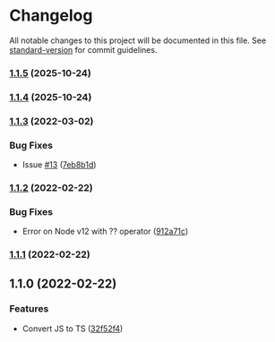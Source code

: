 # Changelog

All notable changes to this project will be documented in this file. See [standard-version](https://github.com/conventional-changelog/standard-version) for commit guidelines.

### [1.1.5](https://github.com/PeculiarVentures/pvutils/compare/v1.1.4...v1.1.5) (2025-10-24)

### [1.1.4](https://github.com/PeculiarVentures/pvutils/compare/v1.1.3...v1.1.4) (2025-10-24)

### [1.1.3](https://github.com/PeculiarVentures/pvutils/compare/v1.1.2...v1.1.3) (2022-03-02)


### Bug Fixes

* Issue [#13](https://github.com/PeculiarVentures/pvutils/issues/13) ([7eb8b1d](https://github.com/PeculiarVentures/pvutils/commit/7eb8b1d5a3cecbdfc53adced07d7243c6d20cd5c))

### [1.1.2](https://github.com/PeculiarVentures/pvutils/compare/v1.1.1...v1.1.2) (2022-02-22)


### Bug Fixes

* Error on Node v12 with ?? operator ([912a71c](https://github.com/PeculiarVentures/pvutils/commit/912a71cedef717253e3a9a4c61ff987f4fd4151f))

### [1.1.1](https://github.com/PeculiarVentures/pvutils/compare/v1.1.0...v1.1.1) (2022-02-22)

## 1.1.0 (2022-02-22)


### Features

* Convert JS to TS ([32f52f4](https://github.com/PeculiarVentures/pvutils/commit/32f52f4aa81ebe0b634aef7937b6ba340fc93d2d))
